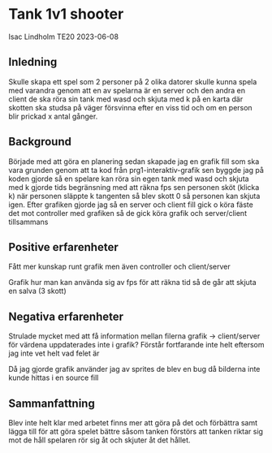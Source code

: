 # Tank 1v1 shooter
Isac Lindholm TE20 
2023-06-08

## Inledning

Skulle skapa ett spel som 2 personer på 2 olika datorer skulle kunna spela med varandra genom att en av spelarna är en server och den andra en client de ska röra sin tank med wasd och skjuta med k på en karta där skotten ska studsa på väger försvinna efter en viss tid och om en person blir prickad x antal gånger.

## Background

Började med att göra en planering sedan skapade jag en grafik fill som ska vara grunden genom att ta kod från prg1-interaktiv-grafik sen byggde jag på koden gjorde så en spelare kan röra sin egen tank med wasd och skjuta med k gjorde tids begränsning med att räkna fps sen personen sköt (klicka k) när personen släppte k tangenten så blev skott 0 så personen kan skjuta igen. Efter grafiken gjorde jag så en server och client fill gick o köra fäste det mot controller med grafiken så de gick köra grafik och server/client tillsammans 

## Positive erfarenheter 

Fått mer kunskap runt grafik men även controller och client/server

Grafik hur man kan använda sig av fps för att räkna tid så de går att skjuta en salva (3 skott) 

## Negativa erfarenheter

Strulade mycket med att få information mellan filerna grafik -> client/server för värdena uppdaterades inte i grafik? Förstår fortfarande inte helt eftersom jag inte vet helt vad felet är

Då jag gjorde grafik använder jag av sprites de blev en bug då bilderna inte kunde hittas i en source fill

## Sammanfattning

Blev inte helt klar med arbetet finns mer att göra på det och förbättra samt lägga till för att göra spelet bättre såsom tanken förstörs att tanken riktar sig mot de håll spelaren rör sig åt och skjuter åt det hållet.